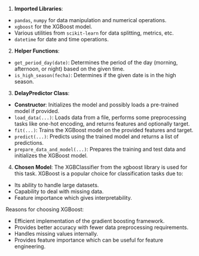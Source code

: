 1. **Imported Libraries**:
- `pandas`, `numpy` for data manipulation and numerical operations.
- `xgboost` for the XGBoost model.
- Various utilities from `scikit-learn` for data splitting, metrics, etc.
- `datetime` for date and time operations.

2. **Helper Functions**:
- `get_period_day(date)`: Determines the period of the day (morning, afternoon, or night) based on the given time.
- `is_high_season(fecha)`: Determines if the given date is in the high season.

3. **DelayPredictor Class**:
- **Constructor**: Initializes the model and possibly loads a pre-trained model if provided.
- `load_data(...)`: Loads data from a file, performs some preprocessing tasks like one-hot encoding, and returns features and optionally target.
- `fit(...)`: Trains the XGBoost model on the provided features and target.
- `predict(...)`: Predicts using the trained model and returns a list of predictions.
- `prepare_data_and_model(...)`: Prepares the training and test data and initializes the XGBoost model.

4. **Chosen Model**:
The XGBClassifier from the xgboost library is used for this task. XGBoost is a popular choice for classification tasks due to:
- Its ability to handle large datasets.
- Capability to deal with missing data.
- Feature importance which gives interpretability.

Reasons for choosing XGBoost:
- Efficient implementation of the gradient boosting framework.
- Provides better accuracy with fewer data preprocessing requirements.
- Handles missing values internally.
- Provides feature importance which can be useful for feature engineering.